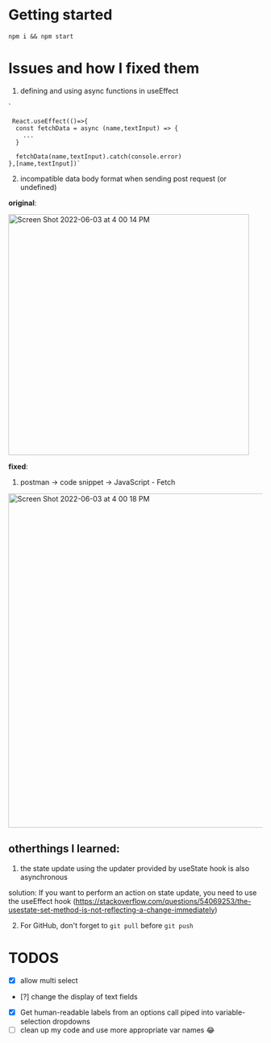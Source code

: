 # Getting started 
`npm i && npm start`

# Issues and how I fixed them
1. defining and using async functions in useEffect

`
      
     React.useEffect(()=>{
      const fetchData = async (name,textInput) => {
        ...
      }

      fetchData(name,textInput).catch(console.error)
    },[name,textInput])`

2. incompatible data body format when sending post request (or undefined)

**original**: 

<img width="477" alt="Screen Shot 2022-06-03 at 4 00 14 PM" src="https://user-images.githubusercontent.com/90943803/171952158-d254a8a7-c0a6-41fb-9f08-fe6d73ff0dd8.png">


**fixed**: 
1.  postman -> code snippet -> JavaScript - Fetch
<img width="662" alt="Screen Shot 2022-06-03 at 4 00 18 PM" src="https://user-images.githubusercontent.com/90943803/171952180-e71b9d3b-0183-4a05-aced-6cf95ca6910d.png">




## otherthings I learned:
1. the state update using the updater provided by useState hook is also asynchronous

solution: If you want to perform an action on state update, you need to use the useEffect hook (https://stackoverflow.com/questions/54069253/the-usestate-set-method-is-not-reflecting-a-change-immediately)

2. For GitHub, don't forget to `git pull` before `git push`


# TODOS
- [x]  allow multi select 
- [?] change the display of text fields 
- [x] Get human-readable labels from an options call piped into variable-selection dropdowns
- [ ] clean up my code and use more appropriate var names 😂

